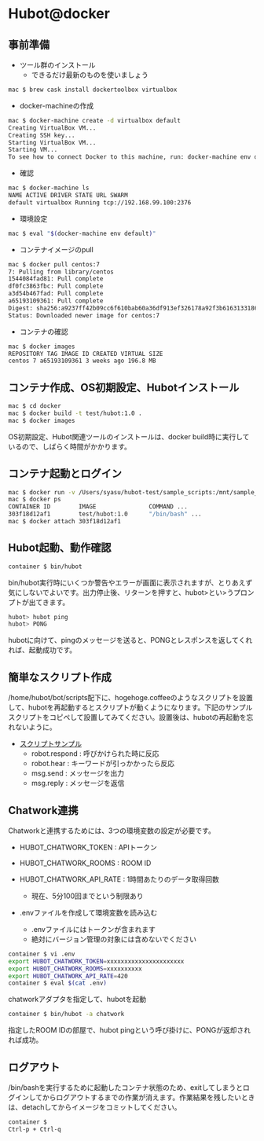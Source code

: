 # Hubot@docker

## 事前準備

- ツール群のインストール
  - できるだけ最新のものを使いましょう

```bash
mac $ brew cask install dockertoolbox virtualbox
```

- docker-machineの作成

```bash
mac $ docker-machine create -d virtualbox default
Creating VirtualBox VM...
Creating SSH key...
Starting VirtualBox VM...
Starting VM...
To see how to connect Docker to this machine, run: docker-machine env default
```

- 確認

```bash
mac $ docker-machine ls
NAME ACTIVE DRIVER STATE URL SWARM
default virtualbox Running tcp://192.168.99.100:2376
```

- 環境設定

```bash
mac $ eval "$(docker-machine env default)"
```

- コンテナイメージのpull

```bash
mac $ docker pull centos:7
7: Pulling from library/centos
1544084fad81: Pull complete
df0fc3863fbc: Pull complete
a3d54b467fad: Pull complete
a65193109361: Pull complete
Digest: sha256:a9237ff42b09cc6f610bab60a36df913ef326178a92f3b61631331867178f982
Status: Downloaded newer image for centos:7
```

- コンテナの確認

```bash
mac $ docker images
REPOSITORY TAG IMAGE ID CREATED VIRTUAL SIZE
centos 7 a65193109361 3 weeks ago 196.8 MB
```

## コンテナ作成、OS初期設定、Hubotインストール

```bash
mac $ cd docker
mac $ docker build -t test/hubot:1.0 .
mac $ docker images
```

OS初期設定、Hubot関連ツールのインストールは、docker build時に実行しているので、しばらく時間がかかります。

## コンテナ起動とログイン

```bash
mac $ docker run -v /Users/syasu/hubot-test/sample_scripts:/mnt/sample_scripts -d -i -t test/hubot:1.0 /bin/bash
mac $ docker ps
CONTAINER ID        IMAGE               COMMAND ...
303f18d12af1        test/hubot:1.0      "/bin/bash" ...
mac $ docker attach 303f18d12af1
```

## Hubot起動、動作確認

```bash
container $ bin/hubot
```

bin/hubot実行時にいくつか警告やエラーが画面に表示されますが、とりあえず気にしないでよいです。出力停止後、リターンを押すと、hubot>とい>うプロンプトが出てきます。

```bash
hubot> hubot ping
hubot> PONG
```

hubotに向けて、pingのメッセージを送ると、PONGとレスポンスを返してくれれば、起動成功です。

## 簡単なスクリプト作成

/home/hubot/bot/scripts配下に、hogehoge.coffeeのようなスクリプトを設置して、hubotを再起動するとスクリプトが動くようになります。下記のサンプルスクリプトをコピペして設置してみてください。設置後は、hubotの再起動を忘れないように。

- [スクリプトサンプル](https://github.com/y-sachou/hubot-tutorial/tree/master/sample_scripts)
  - robot.respond : 呼びかけられた時に反応
  - robot.hear : キーワードが引っかかったら反応
  - msg.send : メッセージを出力
  - msg.reply : メッセージを返信

## Chatwork連携

Chatworkと連携するためには、3つの環境変数の設定が必要です。

- HUBOT_CHATWORK_TOKEN : APIトークン
- HUBOT_CHATWORK_ROOMS : ROOM ID
- HUBOT_CHATWORK_API_RATE : 1時間あたりのデータ取得回数
  - 現在、5分100回までという制限あり

- .envファイルを作成して環境変数を読み込む
  - .envファイルにはトークンが含まれます
  - 絶対にバージョン管理の対象には含めないでください

```bash
container $ vi .env
export HUBOT_CHATWORK_TOKEN=xxxxxxxxxxxxxxxxxxxxxx
export HUBOT_CHATWORK_ROOMS=xxxxxxxxxx
export HUBOT_CHATWORK_API_RATE=420
container $ eval $(cat .env)
```

chatworkアダプタを指定して、hubotを起動

```bash
container $ bin/hubot -a chatwork
```

指定したROOM IDの部屋で、hubot pingという呼び掛けに、PONGが返却されれば成功。

## ログアウト

/bin/bashを実行するために起動したコンテナ状態のため、exitしてしまうとログインしてからログアウトするまでの作業が消えます。作業結果を残したいときは、detachしてからイメージをコミットしてください。

```bash
container $
Ctrl-p + Ctrl-q
```
